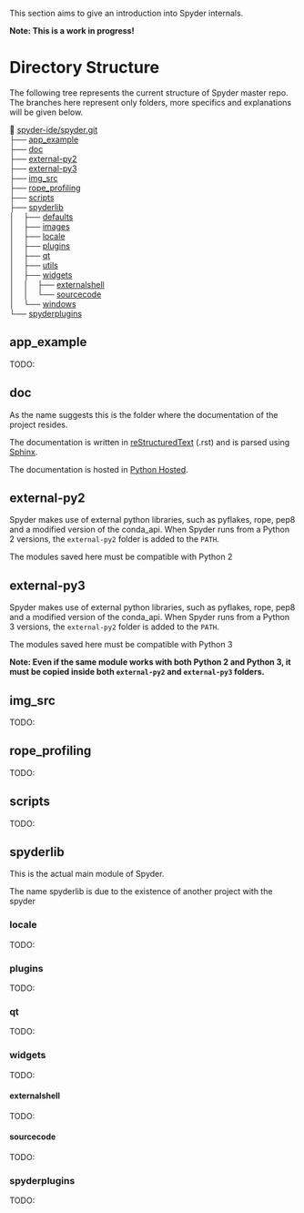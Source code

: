 This section aims to give an introduction into Spyder internals.

**Note: This is a work in progress!**

# Directory Structure

The following tree represents the current structure of Spyder master repo. The branches here represent only folders, more specifics and explanations will be given below.


:open_file_folder: [spyder-ide/spyder.git](https://github.com/spyder-ide/spyder)       <br>
├── [app_example](#app_example)                                                        <br>
├── [doc](#doc)                                                                        <br>
├── [external-py2](#external-py2)                                                      <br>
├── [external-py3](external-py3)                                                       <br>
├── [img_src](#img_src)                                                                <br>
├── [rope_profiling](#rope_profiling)                                                  <br>
├── [scripts](#scripts)                                                                <br>
├── [spyderlib](#spyderlib)                                                            <br>
│&nbsp;&nbsp;&nbsp;&nbsp;├── [defaults](#defaults)                                     <br>
│&nbsp;&nbsp;&nbsp;&nbsp;├── [images](#images)                                         <br>
│&nbsp;&nbsp;&nbsp;&nbsp;├── [locale](#locale)                                         <br>
│&nbsp;&nbsp;&nbsp;&nbsp;├── [plugins](#plugins)                                       <br>
│&nbsp;&nbsp;&nbsp;&nbsp;├── [qt](#qt)                                                 <br>
│&nbsp;&nbsp;&nbsp;&nbsp;├── [utils](#utils)                                           <br>
│&nbsp;&nbsp;&nbsp;&nbsp;├── [widgets](#widgets)                                       <br>
│&nbsp;&nbsp;&nbsp;&nbsp;│&nbsp;&nbsp;&nbsp;&nbsp;├── [externalshell](#externalshell)  <br>
│&nbsp;&nbsp;&nbsp;&nbsp;│&nbsp;&nbsp;&nbsp;&nbsp;└── [sourcecode](#sourcecode)        <br>
│&nbsp;&nbsp;&nbsp;&nbsp;└── [windows](#windows)                                       <br>
└── [spyderplugins](#spyderplugins)<br>

## app_example
TODO:

## doc
As the name suggests this is the folder where the documentation of the project resides. 

The documentation is written in [reStructuredText](http://docutils.sourceforge.net/rst.html) (.rst) and is parsed using [Sphinx](http://sphinx-doc.org/).

The documentation is hosted in [Python Hosted](https://pythonhosted.org/spyder/).

## external-py2
Spyder makes use of external python libraries, such as pyflakes, rope, pep8 and a modified version of the conda_api. When Spyder runs from a Python 2 versions, the `external-py2` folder is added to the `PATH`. 

The modules saved here must be compatible with Python 2

## external-py3
Spyder makes use of external python libraries, such as pyflakes, rope, pep8 and a modified version of the conda_api. When Spyder runs from a Python 3 versions, the `external-py2` folder is added to the `PATH`. 

The modules saved here must be compatible with Python 3

**Note: Even if the same module works with both Python 2 and Python 3, it must be copied inside both `external-py2` and `external-py3` folders.**
## img_src
TODO:

## rope_profiling
TODO:

## scripts
TODO:

## spyderlib
This is the actual main module of Spyder.

The name spyderlib is due to the existence of another project with the spyder 

### locale 
TODO: 

### plugins
TODO:

### qt
TODO:

### widgets
TODO:

#### externalshell
TODO:

#### sourcecode
TODO:

### spyderplugins
TODO:
